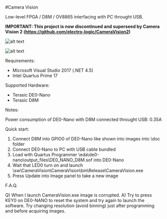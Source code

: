 #Camera Vision

Low-level FPGA / D8M / OV8865 interfacing with PC throught USB.

**IMPORTANT: This project is now discontinued and superseed by Camera Vision 2 (https://github.com/electro-logic/CameraVision2)**

![alt text](https://raw.githubusercontent.com/electro-logic/CameraVision/master/docs/de0-nano_d8m.jpg)

![alt text](https://raw.githubusercontent.com/electro-logic/CameraVision/master/docs/camera_vision_gui.png)

Requirements:

- Microsoft Visual Studio 2017 (.NET 4.5)
- Intel Quartus Prime 17

Supported Hardware:

- Terasic DE0-Nano
- Terasic D8M

Notes:

Power consumption of DE0-Nano with D8M connected throught USB: 0.35A

Quick start:

1) Connect D8M into GPIO0 of DE0-Nano like shown into images into \doc folder 
2) Connect DE0-Nano to PC with USB cable bundled
3) Load with Quartus Programmer \eda\de0-nano\output_files\DE0_NANO_D8M.sof into DE0-Nano
4) Wait that LED0 turn on and launch \sw\CameraVision\CameraVision\bin\Release\CameraVision.exe
5) Press Update into Image panel to take a new image

F.A.Q.

Q) When I launch CameraVision.exe image is corrupted.
A) Try to press KEY0 on DE0-NANO to reset the system and try again to launch the software. Try changing resolution (avoid binning) just after programming and before acquiring images.
